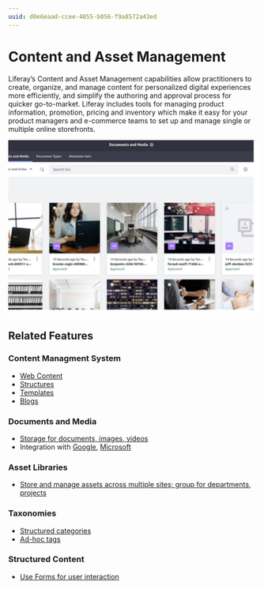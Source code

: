 ```yaml
---
uuid: d0e6eaad-ccee-4855-b056-f9a8572a43ed
---
```


# Content and Asset Management

Liferay’s Content and Asset Management capabilities allow practitioners to create, organize, and manage content for personalized digital experiences more efficiently, and simplify the authoring and approval process for quicker go-to-market. Liferay includes tools for managing product information, promotion, pricing and inventory which make it easy for your product managers and e-commerce teams to set up and manage single or multiple online storefronts.

![Liferay design systems provide robust out of the box control of site design and composition.](./content-and-asset-management/images/01.png)

## Related Features

### Content Managment System

* [Web Content](https://learn.liferay.com/w/dxp/content-authoring-and-management/web-content)
* [Structures](https://learn.liferay.com/w/dxp/content-authoring-and-management/web-content/web-content-structures)
* [Templates](https://learn.liferay.com/w/dxp/content-authoring-and-management/web-content/web-content-templates)
* [Blogs](https://learn.liferay.com/w/dxp/content-authoring-and-management/blogs)

### Documents and Media

* [Storage for documents, images, videos](https://learn.liferay.com/w/dxp/content-authoring-and-management/documents-and-media)
* Integration with [Google](https://learn.liferay.com/w/dxp/content-authoring-and-management/documents-and-media/devops/google-drive-integration), [Microsoft](https://learn.liferay.com/w/dxp/content-authoring-and-management/documents-and-media/devops/sharepoint-integration)

### Asset Libraries

* [Store and manage assets across multiple sites; group for departments, projects](https://learn.liferay.com/w/dxp/content-authoring-and-management/asset-libraries/asset-libraries-overview)

### Taxonomies

* [Structured categories](https://learn.liferay.com/w/dxp/content-authoring-and-management/tags-and-categories/organizing-content-with-categories-and-tags)
* [Ad-hoc tags](https://learn.liferay.com/w/dxp/content-authoring-and-management/tags-and-categories/tagging-content-and-managing-tags)

### Structured Content

* [Use Forms for user interaction](https://learn.liferay.com/w/dxp/process-automation/forms/introduction-to-forms)
